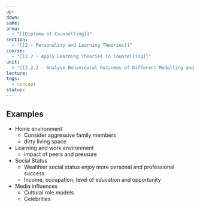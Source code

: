 ```yaml
---
up: 
down: 
same: 
area:
  - "[[Diploma of Counselling]]"
section:
  - "[[2 - Personality and Learning Theories]]"
course:
  - "[[2.2 - Apply Learning Theories in Counselling]]"
unit:
  - "[[2.2.2 - Analyse Behavioural Outcomes of Different Modelling and Reinforcement Influences]]"
lecture: 
tags:
  - concept
status:
---
```

## Examples
- Home environment
	- Consider aggressive family members
	- dirty living space
- Learning and work environment
	- impact of peers and pressure
- Social Status
	- Wealthier social status enjoy more personal and professional success
	- Income, occupation, level of education and opportunity
- Media influences
	- Cultural role models
	- Celebrities